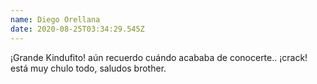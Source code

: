 ```yaml
---
name: Diego Orellana
date: 2020-08-25T03:34:29.545Z
---
```


¡Grande Kindufito! aún recuerdo cuándo acababa de conocerte.. ¡crack! está muy chulo todo, saludos brother.

